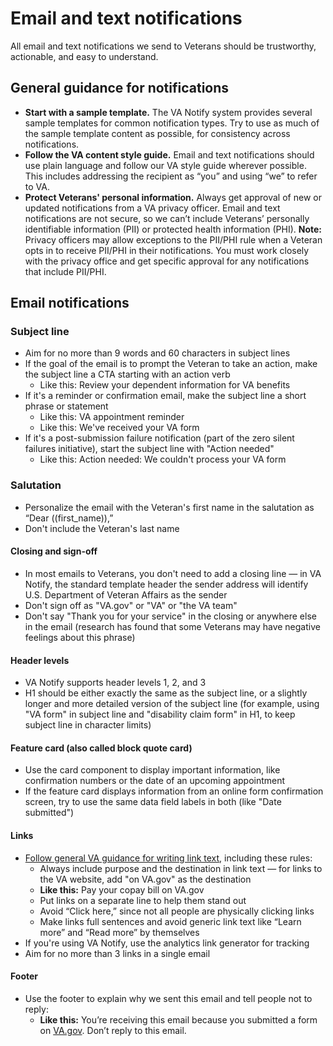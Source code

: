 # Email and text notifications

All email and text notifications we send to Veterans should be trustworthy, actionable, and easy to understand. 

## General guidance for notifications
* **Start with a sample template.** The VA Notify system provides several sample templates for common notification types. Try to use as much of the sample template content as possible, for consistency across notifications.
* **Follow the VA content style guide.** Email and text notifications should use plain language and follow our VA style guide wherever possible. This includes addressing the recipient as “you” and using “we” to refer to VA. 
* **Protect Veterans' personal information.** Always get approval of new or updated notifications from a VA privacy officer. Email and text notifications are not secure, so we can’t include Veterans’ personally identifiable information (PII) or protected health information (PHI). 
**Note:** Privacy officers may allow exceptions to the PII/PHI rule when a Veteran opts in to receive PII/PHI in their notifications. You must work closely with the privacy office and get specific approval for any notifications that include PII/PHI.

## Email notifications

### Subject line 

* Aim for no more than 9 words and 60 characters in subject lines
* If the goal of the email is to prompt the Veteran to take an action, make the subject line a CTA starting with an action verb
    * Like this: Review your dependent information for VA benefits
* If it's a reminder or confirmation email, make the subject line a short phrase or statement
    * Like this: VA appointment reminder 
    * Like this: We've received your VA form 
* If it's a post-submission failure notification (part of the zero silent failures initiative), start the subject line with "Action needed"
    * Like this: Action needed: We couldn't process your VA form

### Salutation 

* Personalize the email with the Veteran's first name in the salutation as “Dear ((first_name)),”
* Don't include the Veteran's last name

#### Closing and sign-off 

* In most emails to Veterans, you don't need to add a closing line — in VA Notify, the standard template header the sender address will identify U.S. Department of Veteran Affairs as the sender
* Don't sign off as "VA.gov" or "VA" or "the VA team"
* Don't say "Thank you for your service" in the closing or anywhere else in the email (research has found that some Veterans may have negative feelings about this phrase) 

#### Header levels 

* VA Notify supports header levels 1, 2, and 3
* H1 should be either exactly the same as the subject line, or a slightly longer and more detailed version of the subject line (for example, using "VA form" in subject line and "disability claim form" in H1, to keep subject line in character limits)

#### Feature card (also called block quote card)

* Use the card component to display important information, like confirmation numbers or the date of an upcoming appointment
* If the feature card displays information from an online form confirmation screen, try to use the same data field labels in both (like "Date submitted")

#### Links 

* [Follow general VA guidance for writing link text](https://design.va.gov/content-style-guide/links), including these rules:
    * Always include purpose and the destination in link text — for links to the VA website, add "on VA.gov" as the destination
    * **Like this:** Pay your copay bill on VA.gov
    * Put links on a separate line to help them stand out
    * Avoid “Click here,” since not all people are physically clicking links
    * Make links full sentences and avoid generic link text like “Learn more” and “Read more” by themselves
* If you're using VA Notify, use the analytics link generator for tracking
* Aim for no more than 3 links in a single email

#### Footer 

* Use the footer to explain why we sent this email and tell people not to reply:
    * **Like this:** You’re receiving this email because you submitted a form on [VA.gov](https://wwww.va.gov). Don’t reply to this email.

